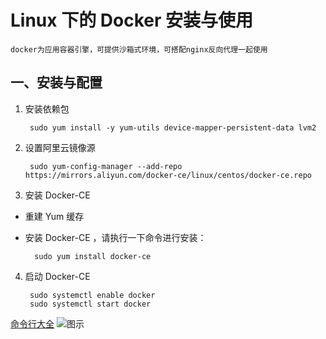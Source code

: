 # Linux 下的 Docker 安装与使用

    docker为应用容器引擎，可提供沙箱式环境，可搭配nginx反向代理一起使用

## 一、安装与配置

1. 安装依赖包

        sudo yum install -y yum-utils device-mapper-persistent-data lvm2
        
2. 设置阿里云镜像源

        sudo yum-config-manager --add-repo https://mirrors.aliyun.com/docker-ce/linux/centos/docker-ce.repo
        
3. 安装 Docker-CE

+ 重建 Yum 缓存
+ 安装 Docker-CE ，请执行一下命令进行安装：

        sudo yum install docker-ce
        
4. 启动 Docker-CE

        sudo systemctl enable docker
        sudo systemctl start docker

[命令行大全](https://www.runoob.com/docker/docker-command-manual.html)
![图示](http://img3.imgtn.bdimg.com/it/u=4161548211,506321560&fm=15&gp=0.jpg)
